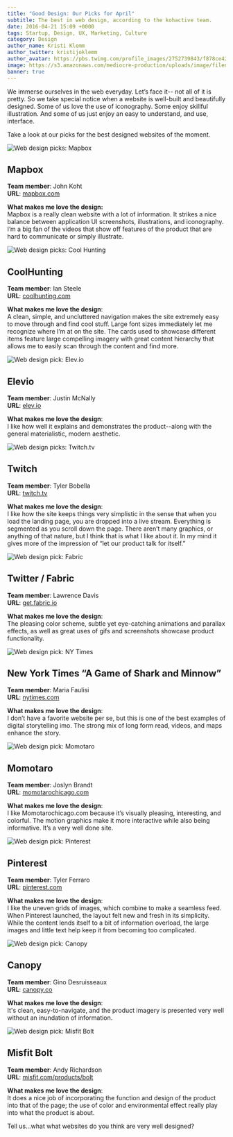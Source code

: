 ```yaml
---
title: "Good Design: Our Picks for April"
subtitle: The best in web design, according to the kohactive team. 
date: 2016-04-21 15:09 +0000
tags: Startup, Design, UX, Marketing, Culture
category: Design
author_name: Kristi Klemm
author_twitter: kristijoklemm
author_avatar: https://pbs.twimg.com/profile_images/2752739843/f878ce42bbeb25aec4c29e24240ae98d.png
image: https://s3.amazonaws.com/mediocre-production/uploads/image/filename/109/UIhero.png
banner: true
---
```


We immerse ourselves in the web everyday. Let’s face it-- not all of it is pretty. So we take special notice when a website is well-built and beautifully designed. Some of us love the use of iconography. Some enjoy skillful illustration. And some of us just enjoy an easy to understand, and use, interface. 

Take a look at our picks for the best designed websites of the moment. 


<div><img src="https://s3.amazonaws.com/mediocre-production/uploads/image/filename/96/mapbox.jpg" alt="Web design picks: Mapbox" /></div>

## Mapbox

**Team member**: John Koht  
**URL**: <a href="https://www.mapbox.com/" target="_blank">mapbox.com</a>

**What makes me love the design:**  
Mapbox is a really clean website with a lot of information. It strikes a nice balance between application UI screenshots, illustrations, and iconography. I’m a big fan of the videos that show off features of the product that are hard to communicate or simply illustrate.

<div><img src="https://s3.amazonaws.com/mediocre-production/uploads/image/filename/99/cool-hunting.jpg" alt="Web design picks: Cool Hunting" /></div>

## CoolHunting

**Team member**: Ian Steele  
**URL**: <a href="http://www.coolhunting.com/" target="_blank">coolhunting.com</a>

**What makes me love the design**:  
A clean, simple, and uncluttered navigation makes the site extremely easy to move through and find cool stuff. Large font sizes immediately let me recognize where I’m at on the site. The cards used to showcase different items feature large compelling imagery with great content hierarchy that allows me to easily scan through the content and find more.

<div><img src="https://s3.amazonaws.com/mediocre-production/uploads/image/filename/100/elevio.jpg" alt="Web design pick: Elev.io" /></div>

## Elevio

**Team member**: Justin McNally  
**URL**: <a href="https://www.elev.io/" target="_blank">elev.io</a>

**What makes me love the design**:  
I like how well it explains and demonstrates the product--along with the general materialistic, modern aesthetic.

<div><img src="https://s3.amazonaws.com/mediocre-production/uploads/image/filename/102/twitchtv.jpg" alt="Web design picks: Twitch.tv" /></div>

## Twitch

**Team member**: Tyler Bobella  
**URL**: <a href="https://www.twitch.tv/" target="_blank">twitch.tv</a>

**What makes me love the design**:  
I like how the site keeps things very simplistic in the sense that when you load the landing page, you are dropped into a live stream. Everything is segmented as you scroll down the page. There aren’t many graphics, or anything of that nature, but I think that is what I like about it. In my mind it gives more of the impression of “let our product talk for itself.”

<div><img src="https://s3.amazonaws.com/mediocre-production/uploads/image/filename/103/fabric.jpg" alt="Web design pick: Fabric" /></div>

## Twitter / Fabric

**Team member**: Lawrence Davis  
**URL**: <a href="https://get.fabric.io/" target="_blank">get.fabric.io</a>

**What makes me love the design**:  
The pleasing color scheme, subtle yet eye-catching animations and parallax effects, as well as great uses of gifs and screenshots showcase product functionality.

<div><img src="https://s3.amazonaws.com/mediocre-production/uploads/image/filename/104/nytimes.jpg" alt="Web design pick: NY Times" /></div>

## New York Times “A Game of Shark and Minnow”

**Team member**: Maria Faulisi  
**URL**: <a href="http://www.nytimes.com/newsgraphics/2013/10/27/south-china-sea/" target="_blank">nytimes.com</a>

**What makes me love the design**:  
I don’t have a favorite website per se, but this is one of the best examples of digital storytelling imo. The strong mix of long form read, videos, and maps enhance the story.

<div><img src="https://s3.amazonaws.com/mediocre-production/uploads/image/filename/105/momotaro.jpg" alt="Web design pick: Momotaro" /></div>

## Momotaro

**Team member**: Joslyn Brandt  
**URL**: <a href="http://www.momotarochicago.com" target="_blank">momotarochicago.com</a>

**What makes me love the design**:  
I like Momotarochicago.com because it’s visually pleasing, interesting, and colorful. The motion graphics make it more interactive while also being informative. It’s a very well done site.

<div><img src="https://s3.amazonaws.com/mediocre-production/uploads/image/filename/106/pinterest.jpg" alt="Web design pick: Pinterest" /></div>

## Pinterest

**Team member**: Tyler Ferraro  
**URL**: <a href="https://www.pinterest.com" target="_blank">pinterest.com</a>

**What makes me love the design**:  
I like the uneven grids of images, which combine to make a seamless feed. When Pinterest launched, the layout felt new and fresh in its simplicity. While the content lends itself to a bit of information overload, the large images and little text help keep it from becoming too complicated.

<div><img src="https://s3.amazonaws.com/mediocre-production/uploads/image/filename/107/canopy.jpg" alt="Web design pick: Canopy" /></div>

## Canopy

**Team member**: Gino Desruisseaux  
**URL**: <a href="https://www.canopy.co" target="_blank">canopy.co</a>

**What makes me love the design**:  
It's clean, easy-to-navigate, and the product imagery is presented very well without an inundation of information.

<div><img src="https://s3.amazonaws.com/mediocre-production/uploads/image/filename/108/bolt.jpg" alt="Web design pick: Misfit Bolt" /></div>

## Misfit Bolt
**Team member**: Andy Richardson  
**URL**: <a href="https://misfit.com/products/bolt" target="_blank">misfit.com/products/bolt</a>

**What makes me love the design**:  
It does a nice job of incorporating the function and design of the product into that of the page; the use of color and environmental effect really play into what the product is about.

Tell us...what what websites do you think are very well designed?
